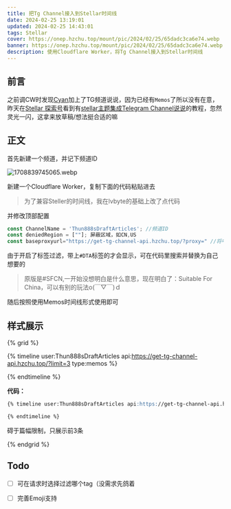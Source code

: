 ```yaml
---
title: 把Tg Channel接入到Stellar时间线
date: 2024-02-25 13:19:01
updated: 2024-02-25 14:43:01
tags: Stellar
cover: https://onep.hzchu.top/mount/pic/2024/02/25/65dadc3ca6e74.webp
banner: https://onep.hzchu.top/mount/pic/2024/02/25/65dadc3ca6e74.webp
description: 使用Cloudflare Worker，将Tg Channel接入到Stellar时间线
---
```


## 前言

之前调CW时发现[Cyan](https://blog.eurekac.cn/)加上了TG频道说说，因为已经有`Memos`了所以没有在意，昨天在[Stellar 探索号](https://xaoxuu.com/wiki/stellar/articles.html)看到有[stellar主题集成Telegram Channel说说](https://blog.lvbyte.top/posts/11214/)的教程，忽然灵光一闪，这拿来放草稿/想法挺合适的嘛



## 正文

首先新建一个频道，并记下频道ID

![1708839745065.webp](https://onep.hzchu.top/mount/pic/2024/02/25/65dad341bacfd.webp)

新建一个Cloudflare Worker，复制下面的代码粘贴进去

> 为了兼容Steller的时间线，我在lvbyte的基础上改了点代码

<script src="https://cfproxy.hzchu.top/https://gist.github.com/thun888/67d8cdf1296d8dc252e9fc5607e4daf6.js"></script>

并修改顶部配置

```js
const ChannelName = 'Thun888sDraftArticles'; //频道ID
const deniedRegion = [""]; 屏蔽区域，如CN,US
const baseproxyurl="https://get-tg-channel-api.hzchu.top/?proxy=" //将中间域名替换为你为worker绑定的域名
```

由于开启了标签过滤，带上`#DTA`标签的才会显示，可在代码里搜索并替换为自己想要的

> 原版是#SFCN,一开始没想明白是什么意思，现在明白了：Suitable For China，可以有别的玩法o(￣▽￣)ｄ

随后按照使用Memos时间线形式使用即可

## 样式展示

{% grid %}
<!-- cell -->

{% timeline user:Thun888sDraftArticles api:https://get-tg-channel-api.hzchu.top/?limit=3 type:memos %}

{% endtimeline %}

<!-- cell -->

**代码：**

```markdown
{% timeline user:Thun888sDraftArticles api:https://get-tg-channel-api.hzchu.top/ type:memos %}

{% endtimeline %}
```

碍于篇幅限制，只展示前3条

{% endgrid %}

## Todo

- [ ] 可在请求时选择过滤哪个tag（没需求先鸽着
- [ ] 完善Emoji支持

